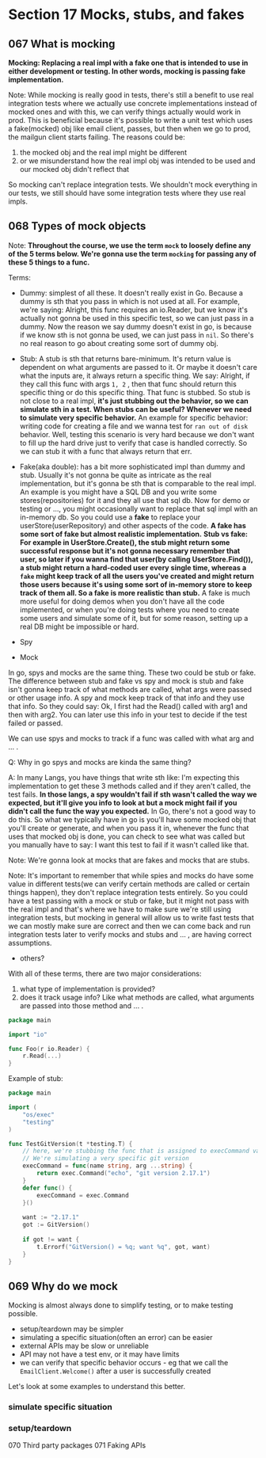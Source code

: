 # Section 17 Mocks, stubs, and fakes

## 067 What is mocking
**Mocking: Replacing a real impl with a fake one that is intended to use in either development or testing. In other words,
mocking is passing fake implementation.**

Note: While mocking is really good in tests, there's still a benefit to use real integration tests where we actually use
concrete implementations instead of mocked ones and with this, we can verify things actually would work in prod. This is
beneficial because it's possible to write a unit test which uses a fake(mocked) obj like email client, passes, but then when we
go to prod, the mailgun client starts failing. The reasons could be:
1. the mocked obj and the real impl might be different
2. or we misunderstand how the real impl obj was intended to be used and our mocked obj didn't reflect that

So mocking can't replace integration tests. We shouldn't mock everything in our tests, we still should have some integration tests
where they use real impls.

## 068 Types of mock objects
Note: **Throughout the course, we use the term `mock` to loosely define any of the 5 terms below. We're gonna use the term `mocking`
for passing any of these 5 things to a func.**

Terms:
- Dummy: simplest of all these. It doesn't really exist in Go. Because a dummy is sth that you pass in which is not used at all.
For example, we're saying: Alright, this func requires an io.Reader, but we know it's actually not gonna be used in this specific test,
so we can just pass in a dummy. Now the reason we say dummy doesn't exist in go, is because if we know sth is not gonna be used,
we can just pass in `nil`. So there's no real reason to go about creating some sort of dummy obj.
- Stub: A stub is sth that returns bare-minimum. It's return value is dependent on what arguments are passed to it. Or maybe it doesn't care
what the inputs are, it always return a specific thing. We say: Alright, if they call this func with args `1, 2` , then 
that func should return this specific thing or do this specific thing. That func is stubbed.
So stub is not close to a real impl, **it's just stubbing out the behavior, so we can simulate sth in a test. When stubs can be useful?
Whenever we need to simulate very specific behavior.** An example for specific behavior: writing code for creating a file and we wanna
test for `ran out of disk` behavior. Well, testing this scenario is very hard because we don't want to fill up the hard drive just to
verify that case is handled correctly. So we can stub it with a func that always return that err.
- Fake(aka double): has a bit more sophisticated impl than dummy and stub. Usually it's not gonna be quite as intricate as the real implementation,
but it's gonna be sth that is comparable to the real impl. An example is you might have a SQL DB and you write some stores(repositories)
for it and they all use that sql db. Now for demo or testing or ..., you might occasionally want to replace that sql impl with an in-memory db.
So you could use a **fake** to replace your userStore(userRepository) and other aspects of the code.
**A fake has some sort of fake but almost realistic implementation.** **Stub vs fake: For example in UserStore.Create(), the stub
might return some successful response but it's not gonna necessary remember that user, so later if you wanna 
find that user(by calling UserStore.Find()), a stub might return a hard-coded user every single time, whereas a `fake` might keep track of
all the users you've created and might return those users because it's using some sort of in-memory store to keep track of them all.
So a fake is more realistic than stub.** A fake is much more useful for doing demos when you don't have all the code implemented, or
when you're doing tests where you need to create some users and simulate some of it, but for some reason, setting up a real DB might be impossible
or hard.

- Spy
- Mock

In go, spys and mocks are the same thing. These two could be stub or fake. The difference between stub and fake vs spy and mock is
stub and fake isn't gonna keep track of what methods are called, what args were passed or other usage info. A spy and mock keep track of
that info and they use that info. So they could say: Ok, I first had the Read() called with arg1 and then with arg2. You can later
use this info in your test to decide if the test failed or passed. 

We can use spys and mocks to track if a func was called with what arg and ... .

Q: Why in go spys and mocks are kinda the same thing?

A: In many Langs, you have things that write sth like: I'm expecting this implementation to get these 3 methods called and if they aren't
called, the test fails. **In those langs, a spy wouldn't fail if sth wasn't called the way we expected, but it'll give you info to look at but a mock 
might fail if you didn't call the func the way you expected.** In Go, there's not a good way to do this. So what we typically 
have in go is you'll have some mocked obj that you'll create or generate, and when you pass it in, whenever the func that
uses that mocked obj is done, you can check to see what was called but you manually have to say: I want this test to fail if it wasn't called like that.

Note: We're gonna look at mocks that are fakes and mocks that are stubs.

Note: It's important to remember that while spies and mocks do have some value in different tests(we can verify certain methods are
called or certain things happen), they don't replace integration tests entirely. So you could have a test passing with a mock or stub or
fake, but it might not pass with the real impl and that's where we have to make sure we're still using integration tests, but mocking in
general will allow us to write fast tests that we can mostly make sure are correct and then we can come back and run integration tests later
to verify mocks and stubs and ... , are having correct assumptions.

- others?

With all of these terms, there are two major considerations:
1. what type of implementation is provided?
2. does it track usage info? Like what methods are called, what arguments are passed into those method and ... .

```go
package main

import "io"

func Foo(r io.Reader) {
	r.Read(...)
}
```

Example of stub:

```go
package main

import (
	"os/exec"
	"testing"
)

func TestGitVersion(t *testing.T) {
	// here, we're stubbing the func that is assigned to execCommand variable. It's not a real impl.
	// We're simulating a very specific git version
	execCommand = func(name string, arg ...string) {
		return exec.Command("echo", "git version 2.17.1")
	}
	defer func() {
		execCommand = exec.Command
    }()
	
	want := "2.17.1"
	got := GitVersion()
	
	if got != want {
		t.Errorf("GitVersion() = %q; want %q", got, want)
    }
}
```

## 069 Why do we mock
Mocking is almost always done to simplify testing, or to make testing possible.

- setup/teardown may be simpler
- simulating a specific situation(often an error) can be easier
- external APIs may be slow or unreliable
- API may not have a test env, or it may have limits
- we can verify that specific behavior occurs - eg that we call the `EmailClient.Welcome()` after a user is successfully created

Let's look at some examples to understand this better.

### simulate specific situation

### setup/teardown


070 Third party packages
071 Faking APIs